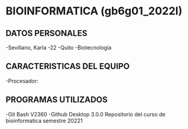 # BIOINFORMATICA (gb6g01_2022I)
## DATOS PERSONALES
-Sevillano, Karla
-22
-Quito
-Biotecnologia

## CARACTERISTICAS DEL EQUIPO
-Procesador:

## PROGRAMAS UTILIZADOS
-Git Bash V2360
-Github Desktop 3.0.0
Repositorio del curso de bioinformatica semestre 20221
